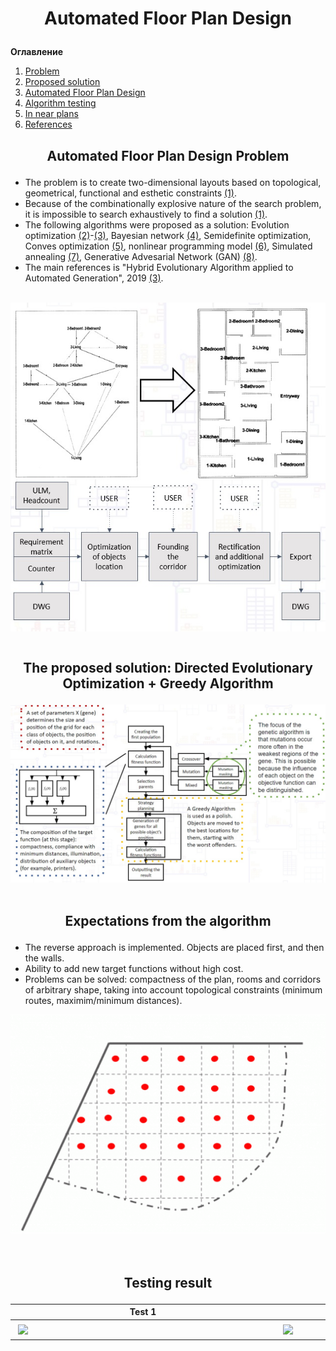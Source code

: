 # <p align="center">Automated Floor Plan Design</p>
**Оглавление**
1. [Problem](#Problem)
2. [Proposed solution](#solution)
3. [Automated Floor Plan Design](#auto_plan_design)
4. [Algorithm testing](#tests)
5. [In near plans](#plans)
6. [References](#references)

## <a name="Problem"></a><p align="center">Automated Floor Plan Design Problem</p>

* The problem is to create two-dimensional layouts based on topological, geometrical, functional and esthetic constraints [(1)](#first_reference).
* Because of the combinationally explosive nature of the search problem, it is impossible to search exhaustively to find a solution [(1)](#first_reference).
* The following algorithms were proposed as a solution: Evolution optimization [(2)](#second_reference)-[(3)](#third_reference), Bayesian network [(4)](#forth_reference), Semidefinite optimization, Conves optimization [(5)](#fifth_reference), nonlinear programming model [(6)](#sixth_reference), Simulated annealing [(7)](#sevence_reference), Generative Advesarial Network (GAN) [(8)](#eight_reference).
* The main references is "Hybrid Evolutionary Algorithm applied to Automated Generation", 2019 [(3)](#third_reference).  

<br>
<img src="images/problem.jpg" align="center" alt="Alt text" title="Optional title">
<br><br>

## <a name="sulution"></a><p align="center">The proposed solution: Directed Evolutionary Optimization + Greedy Algorithm</p>

![This is image](images/solution.jpg)
<br><br>

## <a name="auto_plan_design"></a><p align="center">Expectations from the algorithm</p>

* The reverse approach is implemented. Objects are placed first, and then the walls.
* Ability to add new target functions without high cost.
* Problems can be solved: compactness of the plan, rooms and corridors of arbitrary shape, taking into account topological constraints (minimum routes, maximim/minimum distances).

![This is gif](images/auto_plan_design.gif)   
<br><br>

## <a name="tests"></a><p align="center">Testing result</p>

| Test 1 | Test 2 | 
|---|---|
| <img src="images/test_1.gif" align="left"  vspace="5" hspace="5" width=400> | <img src="images/test_2.gif" align="left"  vspace="5" hspace="5" width=400> |


<br><br>
